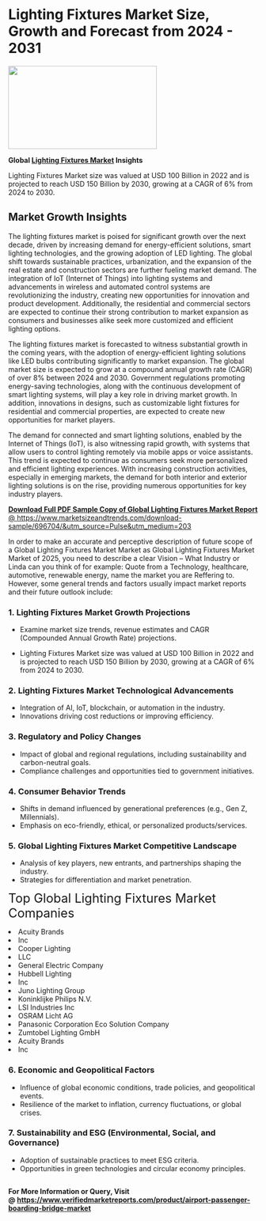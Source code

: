 <H1>Lighting Fixtures Market Size, Growth and Forecast from 2024 - 2031</H1><img class="aligncenter size-medium wp-image-584254" src="https://thirdeyenews.in/wp-content/uploads/2024/09/Global-Market-Research-300x168.jpeg" alt="" width="300" height="168" /><p><strong>Global&nbsp;<a href="https://www.marketsizeandtrends.com/download-sample/696704/&amp;utm_source=Pulse&amp;utm_medium=203">Lighting Fixtures Market</a> Insights</strong></p><p>Lighting Fixtures Market size was valued at USD 100 Billion in 2022 and is projected to reach USD 150 Billion by 2030, growing at a CAGR of 6% from 2024 to 2030.</p><p><h2>Market Growth Insights</h2> <p>The lighting fixtures market is poised for significant growth over the next decade, driven by increasing demand for energy-efficient solutions, smart lighting technologies, and the growing adoption of LED lighting. The global shift towards sustainable practices, urbanization, and the expansion of the real estate and construction sectors are further fueling market demand. The integration of IoT (Internet of Things) into lighting systems and advancements in wireless and automated control systems are revolutionizing the industry, creating new opportunities for innovation and product development. Additionally, the residential and commercial sectors are expected to continue their strong contribution to market expansion as consumers and businesses alike seek more customized and efficient lighting options.</p> <p><a href="#"></a></p> <p>The lighting fixtures market is forecasted to witness substantial growth in the coming years, with the adoption of energy-efficient lighting solutions like LED bulbs contributing significantly to market expansion. The global market size is expected to grow at a compound annual growth rate (CAGR) of over 8% between 2024 and 2030. Government regulations promoting energy-saving technologies, along with the continuous development of smart lighting systems, will play a key role in driving market growth. In addition, innovations in designs, such as customizable light fixtures for residential and commercial properties, are expected to create new opportunities for market players.</p> <p>The demand for connected and smart lighting solutions, enabled by the Internet of Things (IoT), is also witnessing rapid growth, with systems that allow users to control lighting remotely via mobile apps or voice assistants. This trend is expected to continue as consumers seek more personalized and efficient lighting experiences. With increasing construction activities, especially in emerging markets, the demand for both interior and exterior lighting solutions is on the rise, providing numerous opportunities for key industry players.</p> <p><a href="#"></p><p><span class=""><strong>Download Full PDF Sample Copy of Global Lighting Fixtures Market Report</strong> @ <a href="https://www.marketsizeandtrends.com/download-sample/696704/&amp;utm_source=Pulse&amp;utm_medium=203" target="_blank">https://www.marketsizeandtrends.com/download-sample/696704/&amp;utm_source=Pulse&amp;utm_medium=203</a></span></p><p>In order to make an accurate and perceptive description of future scope of a Global&nbsp;Lighting Fixtures Market Market as Global&nbsp;Lighting Fixtures Market Market of 2025, you need to describe a clear Vision &ndash; What Industry or Linda can you think of for example: Quote from a Technology, healthcare, automotive, renewable energy, name the market you are Reffering to. However, some general trends and factors usually impact market reports and their future outlook include:</p><h3>1.&nbsp;<strong>Lighting Fixtures Market Growth Projections</strong></h3><ul><li>Examine market size trends, revenue estimates and CAGR (Compounded Annual Growth Rate) projections.</li><li><p>Lighting Fixtures Market size was valued at USD 100 Billion in 2022 and is projected to reach USD 150 Billion by 2030, growing at a CAGR of 6% from 2024 to 2030.</p></li></ul><h3>2.&nbsp;<strong>Lighting Fixtures Market Technological Advancements</strong></h3><ul><li>Integration of AI, IoT, blockchain, or automation in the industry.</li><li>Innovations driving cost reductions or improving efficiency.</li></ul><h3>3.&nbsp;<strong>Regulatory and Policy Changes</strong></h3><ul><li>Impact of global and regional regulations, including sustainability and carbon-neutral goals.</li><li>Compliance challenges and opportunities tied to government initiatives.</li></ul><h3>4.&nbsp;<strong>Consumer Behavior Trends</strong></h3><ul><li>Shifts in demand influenced by generational preferences (e.g., Gen Z, Millennials).</li><li>Emphasis on eco-friendly, ethical, or personalized products/services.</li></ul><h3>5.&nbsp;<strong>Global Lighting Fixtures Market Competitive Landscape</strong></h3><ul><li>Analysis of key players, new entrants, and partnerships shaping the industry.</li><li>Strategies for differentiation and market penetration.</li></ul><p data-pm-slice="1 1 []"><span style="color: inherit; font-family: inherit; font-size: 25px;">Top Global Lighting Fixtures Market Companies</span></p><div class="" data-test-id=""><p><li>Acuity Brands</li><li> Inc</li><li> Cooper Lighting</li><li> LLC</li><li> General Electric Company</li><li> Hubbell Lighting</li><li> Inc</li><li> Juno Lighting Group</li><li> Koninklijke Philips N.V.</li><li> LSI Industries Inc</li><li> OSRAM Licht AG</li><li> Panasonic Corporation Eco Solution Company</li><li> Zumtobel Lighting GmbH</li><li> Acuity Brands</li><li> Inc</li></p></div><h3>6.&nbsp;<strong>Economic and Geopolitical Factors</strong></h3><ul><li>Influence of global economic conditions, trade policies, and geopolitical events.</li><li>Resilience of the market to inflation, currency fluctuations, or global crises.</li></ul><h3>7.&nbsp;<strong>Sustainability and ESG (Environmental, Social, and Governance)</strong></h3><ul><li>Adoption of sustainable practices to meet ESG criteria.</li><li>Opportunities in green technologies and circular economy principles.</li></ul><h2><strong style="font-size: 14px;">For More Information or Query, Visit @&nbsp;</strong><a style="background-color: #ffffff; font-size: 14px;" href="https://www.marketsizeandtrends.com/report/lighting-fixtures-market/" target="_blank">https://www.verifiedmarketreports.com/product/airport-passenger-boarding-bridge-market</a></h2>
